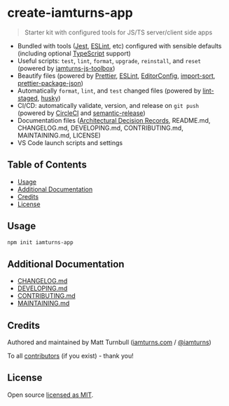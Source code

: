 # create-iamturns-app

> Starter kit with configured tools for JS/TS server/client side apps

- Bundled with tools ([Jest](https://jestjs.io/), [ESLint](https://eslint.org/), etc) configured with sensible defaults (including optional [TypeScript](https://www.typescriptlang.org/) support)
- Useful scripts: `test`, `lint`, `format`, `upgrade`, `reinstall`, and `reset` (powered by [iamturns-js-toolbox](https://github.com/iamturns/iamturns-js-toolbox))
- Beautify files (powered by [Prettier](https://prettier.io/), [ESLint](https://eslint.org/), [EditorConfig](https://editorconfig.org/), [import-sort](https://github.com/renke/import-sort), [prettier-package-json](https://github.com/cameronhunter/prettier-package-json))
- Automatically `format`, `lint`, and `test` changed files (powered by [lint-staged](https://github.com/okonet/lint-staged), [husky](https://github.com/typicode/husky))
- CI/CD: automatically validate, version, and release on `git push` (powered by [CircleCI](https://circleci.com/) and [semantic-release](https://github.com/semantic-release/semantic-release))
- Documentation files ([Architectural Decision Records](https://adr.github.io/), README.md, CHANGELOG.md, DEVELOPING.md, CONTRIBUTING.md, MAINTAINING.md, LICENSE)
- VS Code launch scripts and settings

## Table of Contents

<!-- START doctoc generated TOC please keep comment here to allow auto update -->
<!-- DON'T EDIT THIS SECTION, INSTEAD RE-RUN doctoc TO UPDATE -->

- [Usage](#usage)
- [Additional Documentation](#additional-documentation)
- [Credits](#credits)
- [License](#license)

<!-- END doctoc generated TOC please keep comment here to allow auto update -->

## Usage

```bash
npm init iamturns-app
```

## Additional Documentation

- [CHANGELOG.md](CHANGELOG.md)
- [DEVELOPING.md](DEVELOPING.md)
- [CONTRIBUTING.md](CONTRIBUTING.md)
- [MAINTAINING.md](MAINTAINING.md)

## Credits

Authored and maintained by Matt Turnbull ([iamturns.com](https://iamturns.com) / [@iamturns](https://twitter.com/iamturns))

To all [contributors](https://github.com/iamturns/iamturns-js-toolbox/graphs/contributors) (if you exist) - thank you!

## License

Open source [licensed as MIT](https://github.com/iamturns/create-iamturns-app/blob/master/LICENSE).
